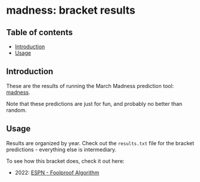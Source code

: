 # madness: bracket results

## Table of contents

- [Introduction](#introduction)
- [Usage](#usage)

## Introduction

These are the results of running the March Madness prediction tool: [madness](https://github.com/davidtorosyan/madness).

Note that these predictions are just for fun, and probably no better than random.

## Usage

Results are organized by year. Check out the `results.txt` file for the bracket predictions - everything else is intermediary.

To see how this bracket does, check it out here:
* 2022: [ESPN - Foolproof Algorithm](https://fantasy.espn.com/tournament-challenge-bracket/2022/en/entry?entryID=62143654)
